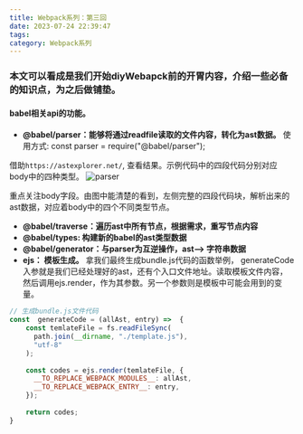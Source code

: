 ```yaml
---
title: Webpack系列：第三回
date: 2023-07-24 22:39:47
tags:
category: Webpack系列
---
```

### 本文可以看成是我们开始diyWebapck前的开胃内容，介绍一些必备的知识点，为之后做铺垫。

#### babel相关api的功能。
- **@babel/parser：能够将通过readfile读取的文件内容，转化为ast数据。**
使用方式: const parser = require("@babel/parser");

借助`https://astexplorer.net/`, 查看结果。示例代码中的四段代码分别对应body中的四种类型。
<img src="/img/webpack3_1.png" alt="parser">

重点关注body字段。由图中能清楚的看到，左侧完整的四段代码块，解析出来的ast数据，对应着body中的四个不同类型节点。 

- **@babel/traverse：遍历ast中所有节点，根据需求，重写节点内容**
- **@babel/types: 构建新的babel的ast类型数据**
- **@babel/generator：与parser为互逆操作，ast--> 字符串数据**
- **ejs： 模板生成。**
拿我们最终生成bundle.js代码的函数举例， generateCode入参就是我们已经处理好的ast，还有个入口文件地址。读取模板文件内容，然后调用ejs.render，作为其参数。另一个参数则是模板中可能会用到的变量。
```javascript
// 生成bundle.js文件代码
const  generateCode = (allAst, entry) =>  {
    const temlateFile = fs.readFileSync(
      path.join(__dirname, "./template.js"),
      "utf-8"
    );
  
    const codes = ejs.render(temlateFile, {
      __TO_REPLACE_WEBPACK_MODULES__: allAst,
      __TO_REPLACE_WEBPACK_ENTRY__: entry,
    });
  
    return codes;
}

```


